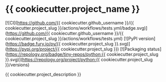 # {{ cookiecutter.project_name }}

<!--- BADGES: START --->
[![CI](https://github.com/{{ cookiecutter.github_username }}/{{ cookiecutter.project_slug }}/actions/workflows/tests.yml/badge.svg)](https://github.com/{{ cookiecutter.github_username }}/{{ cookiecutter.project_slug }}/actions/workflows/tests.yml)
[![PyPI version](https://badge.fury.io/py/{{ cookiecutter.project_slug }}.svg)](https://pypi.org/project/{{ cookiecutter.project_slug }})
[![Packaging status](https://repology.org/badge/tiny-repos/python:{{ cookiecutter.project_slug }}.svg)](https://repology.org/project/python:{{ cookiecutter.project_slug }}/versions)
<!--- BADGES: END --->

{{ cookiecutter.project_description }}
